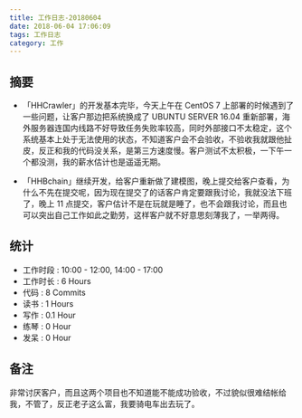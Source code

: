 ```yaml
---
title: 工作日志-20180604
date: 2018-06-04 17:06:09
tags: 工作日志
category: 工作
---
```


## 摘要

* 「HHCrawler」的开发基本完毕，今天上午在 CentOS 7 上部署的时候遇到了一些问题，让客户那边把系统换成了 UBUNTU SERVER 16.04 重新部署，海外服务器连国内线路不好导致任务失败率较高，同时外部接口不太稳定，这个系统基本上处于无法使用的状态，不知道客户会不会验收，不验收我就跟他扯皮，反正和我的代码没关系，是第三方速度慢。客户测试不太积极，一下午一个都没测，我的薪水估计也是遥遥无期。

* 「HHBchain」继续开发，给客户重新做了建模图，晚上提交给客户查看，为什么不先在提交呢，因为现在提交了的话客户肯定要跟我讨论，我就没法下班了，晚上 11 点提交，客户估计不是在玩就是睡了，也不会跟我讨论，而且也可以突出自己工作如此之勤劳，这样客户就不好意思刻薄我了，一举两得。

## 统计

* 工作时段 : 10:00 - 12:00, 14:00 - 17:00
* 工作时长 : 6 Hours
* 代码 : 8 Commits
* 读书 : 1 Hours
* 写作 : 0.1 Hour
* 练琴 : 0 Hour
* 发呆 : 0 Hour


## 备注

非常讨厌客户，而且这两个项目也不知道能不能成功验收，不过貌似很难结帐给我，不管了，反正老子这么富，我要骑电车出去玩了。